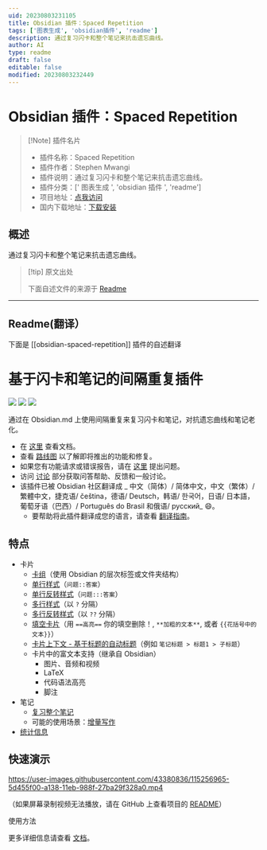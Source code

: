 ```yaml
---
uid: 20230803231105
title: Obsidian 插件：Spaced Repetition
tags: ['图表生成', 'obsidian插件', 'readme']
description: 通过复习闪卡和整个笔记来抗击遗忘曲线。
author: AI
type: readme
draft: false
editable: false
modified: 20230803232449
---
```


# Obsidian 插件：Spaced Repetition

> [!Note] 插件名片
> - 插件名称：Spaced Repetition
> - 插件作者：Stephen Mwangi
> - 插件说明：通过复习闪卡和整个笔记来抗击遗忘曲线。
> - 插件分类：[' 图表生成 ', 'obsidian 插件 ', 'readme']
> - 项目地址：[点我访问](https://github.com/st3v3nmw/obsidian-spaced-repetition)
> - 国内下载地址：[下载安装](https://pkmer.cn/products/plugin/pluginMarket/?obsidian-spaced-repetition)

## 概述

通过复习闪卡和整个笔记来抗击遗忘曲线。

> [!tip] 原文出处
>
>下面自述文件的来源于 [Readme](https://ghproxy.net/https://raw.githubusercontent.com/st3v3nmw/obsidian-spaced-repetition/master/README.md)
>

---

## Readme(翻译）

下面是 [[obsidian-spaced-repetition]] 插件的自述翻译

# 基于闪卡和笔记的间隔重复插件

<img src="https://img.shields.io/github/downloads/st3v3nmw/obsidian-spaced-repetition/total" /> <img src="https://img.shields.io/github/downloads/st3v3nmw/obsidian-spaced-repetition/latest/total?style=flat-square" /> <img src="https://img.shields.io/github/manifest-json/v/st3v3nmw/obsidian-spaced-repetition?style=flat-square" />

通过在 Obsidian.md 上使用间隔重复来复习闪卡和笔记，对抗遗忘曲线和笔记老化。

- 在 [这里](https://www.stephenmwangi.com/obsidian-spaced-repetition/) 查看文档。
- 查看 [路线图](https://github.com/st3v3nmw/obsidian-spaced-repetition/projects/2/) 以了解即将推出的功能和修复。
- 如果您有功能请求或错误报告，请在 [这里](https://github.com/st3v3nmw/obsidian-spaced-repetition/issues/) 提出问题。
- 访问 [讨论](https://github.com/st3v3nmw/obsidian-spaced-repetition/discussions/) 部分获取问答帮助、反馈和一般讨论。
- 该插件已被 Obsidian 社区翻译成 _ 中文（简体）/ 简体中文，中文（繁体）/ 繁體中文，捷克语/ čeština，德语/ Deutsch，韩语/ 한국어，日语/ 日本語，葡萄牙语（巴西）/ Português do Brasil 和俄语/ русский_ 😄。
    - 要帮助将此插件翻译成您的语言，请查看 [翻译指南](https://www.stephenmwangi.com/obsidian-spaced-repetition/contributing/#translating_1)。

## 特点

- 卡片
    - [卡组](https://www.stephenmwangi.com/obsidian-spaced-repetition/flashcards/#decks)（使用 Obsidian 的层次标签或文件夹结构）
    - [单行样式](https://www.stephenmwangi.com/obsidian-spaced-repetition/flashcards/#single-line-basic-remnote-style)（`问题::答案`）
    - [单行反转样式](https://www.stephenmwangi.com/obsidian-spaced-repetition/flashcards/#single-line-reversed)（`问题:::答案`）
    - [多行样式](https://www.stephenmwangi.com/obsidian-spaced-repetition/flashcards/#multi-line-basic)（以 `?` 分隔）
    - [多行反转样式](https://www.stephenmwangi.com/obsidian-spaced-repetition/flashcards/#multi-line-reversed)（以 `??` 分隔）
    - [填空卡片](https://www.stephenmwangi.com/obsidian-spaced-repetition/flashcards/#cloze-cards)（用 `==高亮==` 你的填空删除！, `**加粗的文本**`, 或者 `{{花括号中的文本}}`）
    - [卡片上下文 - 基于标题的自动标题](https://www.stephenmwangi.com/obsidian-spaced-repetition/flashcards/#context)（例如 `笔记标题 > 标题1 > 子标题`）
    - 卡片中的富文本支持（继承自 Obsidian）
        - 图片、音频和视频
        - LaTeX
        - 代码语法高亮
        - 脚注
- 笔记
    - [复习整个笔记](https://www.stephenmwangi.com/obsidian-spaced-repetition/notes/)
    - 可能的使用场景：[增量写作](https://www.stephenmwangi.com/obsidian-spaced-repetition/notes/#incremental-writing)
- [统计信息](https://www.stephenmwangi.com/obsidian-spaced-repetition/flashcards/#statistics)

## 快速演示

<https://user-images.githubusercontent.com/43380836/115256965-5d455f00-a138-11eb-988f-27ba29f328a0.mp4>

（如果屏幕录制视频无法播放，请在 GitHub 上查看项目的 [README](https://github.com/st3v3nmw/obsidian-spaced-repetition/blob/master/README.md)）

使用方法

更多详细信息请查看 [文档](https://www.stephenmwangi.com/obsidian-spaced-repetition/)。
